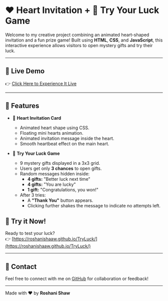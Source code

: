 # ❤️ Heart Invitation + 🎁 Try Your Luck Game

Welcome to my creative project combining an animated heart-shaped invitation and a fun prize game! Built using **HTML**, **CSS**, and **JavaScript**, this interactive experience allows visitors to open mystery gifts and try their luck.

---

## 🚀 Live Demo

👉 [Click Here to Experience It Live](https://roshanishaaw.github.io/TryLuck/)

---

## 🎉 Features

- 💓 **Heart Invitation Card**  
   - Animated heart shape using CSS.
   - Floating mini hearts animation.
   - Animated invitation message inside the heart.
   - Smooth heartbeat effect on the main heart.

- 🎁 **Try Your Luck Game**  
   - 9 mystery gifts displayed in a 3x3 grid.
   - Users get only **3 chances** to open gifts.
   - Random messages hidden inside:
     - **4 gifts:** "Better luck next time"
     - **4 gifts:** "You are lucky"
     - **1 gift:** "Congratulations, you won!"
   - After 3 tries:
     - A **"Thank You"** button appears.
     - Clicking further shakes the message to indicate no attempts left.

## 👏 Try it Now!

Ready to test your luck?  
👉 [https://roshanishaaw.github.io/TryLuck/](https://roshanishaaw.github.io/TryLuck/)

---

## 📩 Contact

Feel free to connect with me on [GitHub](https://github.com/RoshaniShaw) for collaboration or feedback!

---

Made with ❤️ by **Roshani Shaw**
